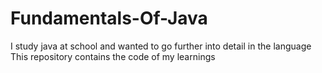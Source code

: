 # Fundamentals-Of-Java
I study java at school and wanted to go further into detail in the language
This repository contains the code of my learnings 
